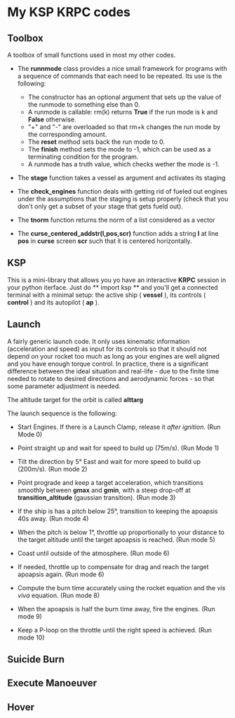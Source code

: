 # My KSP KRPC codes

## Toolbox

A toolbox of small functions used in most my other codes.

* The **runnmode** class provides a nice small framework for programs with a sequence of commands that each need to be repeated. Its use is the following:
  * The constructor has an optional argument that sets up the value of the runmode to something else than 0.
  * A runmode is callable: rm(k) returns **True** if the run mode is k and **False** otherwise.
  * "+" and "-" are overloaded so that rm+k changes the run mode by the corresponding amount.
  * The **reset** method sets back the run mode to 0.
  * The **finish** method sets the mode to -1, which can be used as a terminating condition for the program.
  * A runmode has a truth value, which checks wether the mode is -1.

* The **stage** function takes a vessel as argument and activates its staging

* The **check_engines** function deals with getting rid of fueled out engines under the assumptions that the staging is setup properly (check that you don't only get a subset of your stage that gets fueld out).

* The **tnorm** function returns the norm of a list considered as a vector

* The **curse_centered_addstr(l,pos,scr)** function adds a string **l** at line **pos** in **curse** screen **scr** such that it is centered horizontally.



## KSP

This is a mini-library that allows you yo have an interactive **KRPC** session in your python iterface. Just do ** import ksp ** and you'll get a connected terminal with a minimal setup: the active ship ( **vessel** ), its controls ( **control** ) and its autopilot ( **ap** ).

## Launch

A fairly generic launch code. It only uses kinematic information (acceleration and speed) as input for its controls so that it should not depend on your rocket too much as long as your engines are well aligned and you have enough torque control. In practice, there is a significant difference between the ideal situation and real-life - due to the finite time needed to rotate to desired directions and aerodynamic forces - so that some parameter adjustment is needed.

The altitude target for the orbit is called **alttarg**

The launch sequence is the following:

* Start Engines. If there is a Launch Clamp, release it *after ignition*. (Run Mode 0)

* Point straight up and wait for speed to build up (75m/s). (Run Mode 1)

* Tilt the direction by 5° East and wait for more speed to build up (200m/s). (Run mode 2)

* Point prograde and keep a target acceleration, which transitions smoothly between **gmax** and **gmin**, with a steep drop-off at **transition_altitude** (gaussian transition). (Run mode 3)

* If the ship is has a pitch below 25°, transition to keeping the apoapsis 40s away. (Run mode 4)

* When the pitch is below 1°, throttle up proportionally to your distance to the target altitude until the target apoapsis is reached. (Run mode 5)

* Coast until outside of the atmosphere. (Run mode 6)

* If needed, throttle up to compensate for drag and reach the target apoapsis again. (Run mode 6)

* Compute the burn time accurately using the rocket equation and the *vis viva* equation. (Run mode 8)

* When the apoapsis is half the burn time away, fire the engines. (Run mode 9)

* Keep a P-loop on the throttle until the right speed is achieved. (Run mode 10)

## Suicide Burn

## Execute Manoeuver

## Hover
